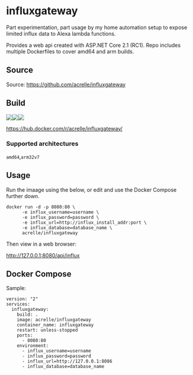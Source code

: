 # influxgateway

Part experimentation, part usage by my home automation setup to expose limited influx data to Alexa lambda functions.

Provides a web api created with ASP.NET Core 2.1 (RC1). Repo includes multiple Dockerfiles to cover amd64 and arm builds.

## Source
Source: https://github.com/acrelle/influxgateway

## Build

[![](https://images.microbadger.com/badges/version/acrelle/influxgateway.svg)](https://microbadger.com/images/acrelle/influxgateway "Get your own version badge on microbadger.com")[![](https://images.microbadger.com/badges/image/acrelle/influxgateway.svg)](https://microbadger.com/images/acrelle/influxgateway "Get your own image badge on microbadger.com")![](https://travis-ci.com/acrelle/influxgateway.svg?branch=master)

https://hub.docker.com/r/acrelle/influxgateway/

### Supported architectures

`amd64`,`arm32v7`

## Usage

Run the imaage using the below, or edit and use the Docker Compose further down.

```
docker run -d -p 8080:80 \
      -e influx_username=username \
      -e influx_password=password \
      -e influx_url=http://influx_install_addr:port \
      -e influx_database=database_name \
      acrelle/influxgateway
```

Then view in a web browser:

http://127.0.0.1:8080/api/influx

## Docker Compose

Sample:

```
version: "2"
services:
  influxgateway:
    build: .
    image: acrelle/influxgateway
    container_name: influxgateway
    restart: unless-stopped
    ports:
      - 8080:80
    environment:
      - influx_username=username
      - influx_password=password
      - influx_url=http://127.0.0.1:8086
      - influx_database=database_name
```

